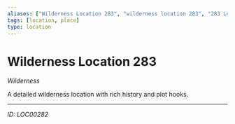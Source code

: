```yaml
---
aliases: ["Wilderness Location 283", "wilderness location 283", "283 Location Wilderness"]
tags: [location, place]
type: location
---
```


# Wilderness Location 283

*Wilderness*

A detailed wilderness location with rich history and plot hooks.

---
*ID: LOC00282*